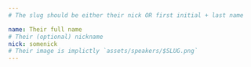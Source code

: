 ```yaml
---
# The slug should be either their nick OR first initial + last name

name: Their full name
# Their (optional) nickname
nick: somenick
# Their image is implictly `assets/speakers/$SLUG.png`
---
```


<!-- Their description. -->